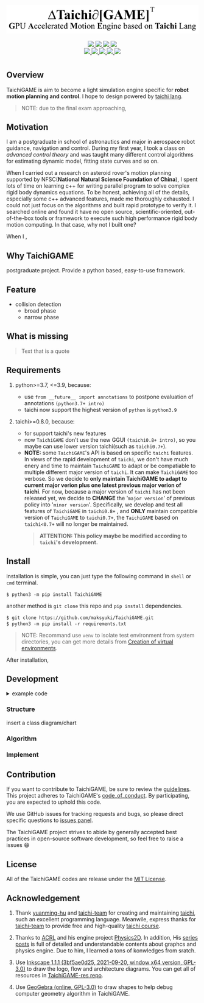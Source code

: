 <div align="center">
<!-- Title: -->
  <img src="https://raw.githubusercontent.com/maksyuki/TaichiGAME-res/main/logo.png" />
  <br />
  <br />
<!-- Labels: -->
  <!-- First row: -->

  <a href="https://github.com/maksyuki/TaichiGAME/actions">
    <img src="https://img.shields.io/github/workflow/status/maksyuki/TaichiGAME/unit-test/main?label=unit-test&logo=github&style=flat-square">
  </a>
  <a href="https://app.codecov.io/gh/maksyuki/TaichiGAME/">
    <img src="https://img.shields.io/codecov/c/github/maksyuki/TaichiGAME/main?logo=codecov&style=flat-square">
  </a>
  <a href="https://github.com/maksyuki/TaichiGAME">
    <img src="https://img.shields.io/pypi/v/numpy?logo=pypi&style=flat-square">
  </a>
  <a href="https://github.com/maksyuki/TaichiGAME">
    <img src="https://img.shields.io/pypi/pyversions/numpy?logo=python&style=flat-square">
  </a>
  <!-- Second row: -->
  <br>

  <a href="https://github.com/maksyuki/TaichiGAME">
    <img src="https://img.shields.io/github/license/maksyuki/TaichiGAME?color=brightgreen&logo=github&style=flat-square">
  </a>
  <a href="https://github.com/maksyuki/TaichiGAME">
    <img src="https://img.shields.io/tokei/lines/github/maksyuki/TaichiGAME?style=flat-square">
  </a>
  <a href="https://github.com/google/yapf">
    <img src="https://img.shields.io/badge/code%20style-yapf-red?style=flat-square">
  </a>
  <a href="https://github.com/PyCQA">
    <img src="https://img.shields.io/badge/static%20checker-pylint%20pycodestyle-red?style=flat-square">
  </a>
  <a href="https://github.com/maksyuki/TaichiGAME/blob/main/CONTRIBUTING.md">
    <img src="https://img.shields.io/badge/contribution-welcome-brightgreen?style=flat-square">
  </a>
<!-- Short description: -->

  <h1></h1>
</div>


## Overview
TaichiGAME is aim to become a light simulation engine specific for **robot motion planning and control**. I hope to design powered by [taichi lang](https://github.com/taichi-dev/taichi).
> NOTE: due to the final exam approaching, 

## Motivation
I am a postgraduate in school of astronautics and major in aerospace robot guidance, navigation and control. During my first year, I took a class on _advanced control theory_ and was taught many different control algorithms for estimating dynamic model, fitting state curves and so on.

When I carried out a research on asteroid rover's motion planning supported by NFSC(**National Natural Science Foundation of China**), I spent lots of time on learning c++ for writing parallel program to solve complex rigid body dynamics equations. To be honest, achieving all of the details, especially some c++ advanced features, made me thoroughly exhausted. I could not just focus on the algorithms and built rapid prototype to verify it. I searched online and found it have no open source, scientific-oriented, out-of-the-box tools or framework to execute such high performance rigid body motion computing. In that case, why not I built one?


When I ,

## Why TaichiGAME
postgraduate project. Provide a python based, easy-to-use framework. 

## Feature

- collision detection
  - broad phase
  - narrow phase

## What is missing

> Text that is a quote

## Requirements
1. python>=3.7, <=3.9, because:
   - use `from __future__ import annotations` to postpone evaluation of annotations `(python3.7+ intro)`
   - taichi now support the highest version of `python` is `python3.9`

2. taichi>=0.8.0, because:
    - for support taichi's new features
    - now `TaichiGAME` don't use the new GGUI `(taichi0.8+ intro)`, so you maybe can use lower version taichi(such as `taichi0.7+`).
    - **NOTE:** some `TaichiGAME`'s API is based on specific `taichi` features. In views of the rapid development of `taichi`, we don't have much enery and time to maintain `TaichiGAME` to adapt or be compatiable to multiple different major version of `taichi`. It can make `TaichiGAME` too verbose. So we decide to **only maintain TaichiGAME to adapt to current major verion plus one latest previous major verion of taichi**. For now, because a major version of `taichi` has not been released yet, we decide to **CHANGE** the '`major version`' of previous policy into '`minor version`'. Specifically, we develop and test all features of `TaichiGAME` in `taichi0.8+` , and **ONLY** maintain compatible version of `TaichiGAME` to `taichi0.7+`, the `TaichiGAME` based on `taichi<0.7+` will no longer be maintained.
      > **ATTENTION: This policy maybe be modified according to `taichi`'s development.**

## Install

installation is simple, you can just type the following command in `shell` or `cmd` terminal.
```shell
$ python3 -m pip install TaichiGAME
```

another method is `git clone` this repo and `pip install` dependencies.
```shell
$ git clone https://github.com/maksyuki/TaichiGAME.git
$ python3 -m pip install -r requirements.txt
```

> NOTE: Recommand use `venv` to isolate test environment from system directories, you can get more details from [Creation of virtual environments](https://docs.python.org/3/library/venv.html).

After installation, 
## Development
<details><summary>example code</summary>
<p>

#### We can hide anything, even code!

    ```ruby
      puts "Hello World"
    ```

</p>
</details>

### Structure
insert a class diagram/chart
### Algorithm
### Implement
## Contribution
If you want to contribute to TaichiGAME, be sure to review the [guidelines](CONTRIBUTING.md). This project adheres to TaichiGAME's [code_of_conduct](CODE_OF_CONDUCT.md). By participating, you are expected to uphold this code.

We use GitHub issues for tracking requests and bugs, so please direct specific questions to [issues panel](https://github.com/maksyuki/TaichiGAME/issues).

The TaichiGAME project strives to abide by generally accepted best practices in open-source software development, so feel free to raise a issues :smile:

## License
All of the TaichiGAME codes are release under the [MIT License](LICENSE).

## Acknowledgement
1. Thank [yuanming-hu](https://github.com/yuanming-hu) and [taichi-team](https://github.com/taichi-dev) for creating and maintaining [taichi](https://github.com/taichi-dev/taichi), such an excellent programming language. Meanwile, express thanks for [taichi-team](https://github.com/taichi-dev) to provide free and high-quality [taichi course](https://github.com/taichiCourse01).

2. Thanks to [ACRL](https://github.com/AngryAccelerated) and his engine project [Physics2D](https://github.com/AngryAccelerated/Physics2D). In addition, His [series posts](https://www.zhihu.com/people/acrl/posts) is full of detailed and understandable contents about graphcs and physics engine. Due to him, I learned a tons of konwledges from sratch.

3. Use [Inkscape 1.1.1 (3bf5ae0d25, 2021-09-20, window x64 version, GPL-3.0)](https://inkscape.org/) to draw the logo, flow and architecture diagrams. You can get all of resources in [TaichiGAME-res repo](https://github.com/maksyuki/TaichiGAME-res).

4. Use [GeoGebra (online, GPL-3.0)](https://www.geogebra.org/) to draw shapes to help debug computer geometry algorithm in TaichiGAME.


[^1]: _Foundations of Physically Based Modeling and Animation_ By Donald H. House, John C. Keyser
[^2]:


